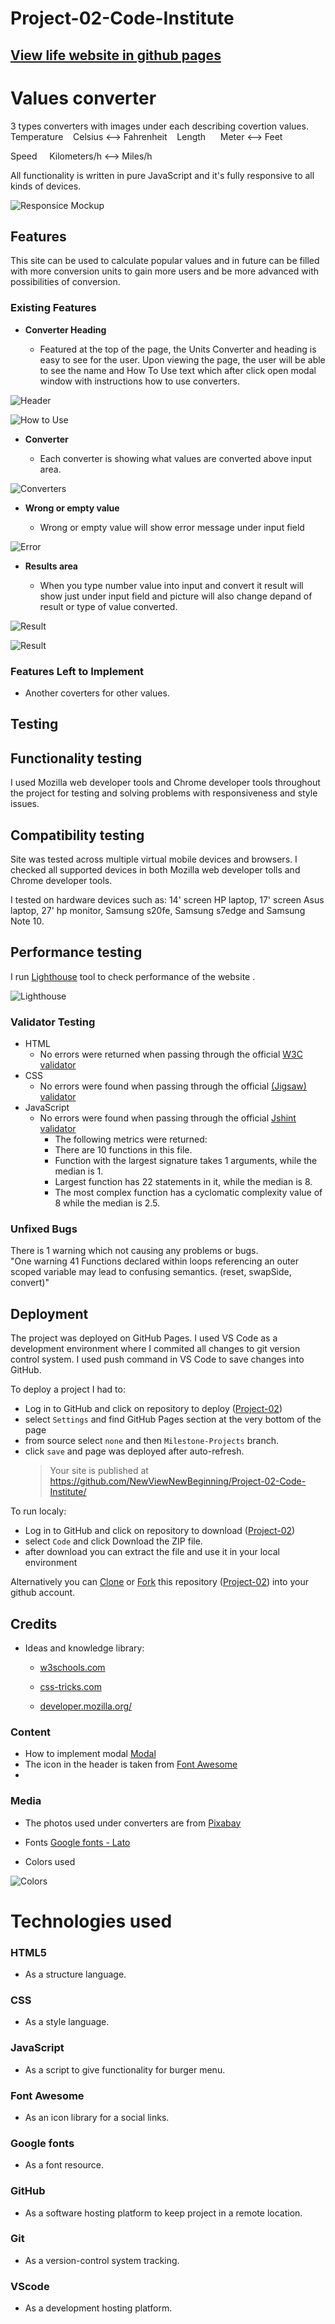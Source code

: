 # Project-02-Code-Institute

## [View life website in github pages](https://newviewnewbeginning.github.io/Project-02-Code-Institute/?fbclid=IwAR08GFwaCjcxqDqrs54Y8vWdcBJFv4CljcEI5Zlqa5LEJ3RPSNeGcV05ELM)


# Values converter

3 types converters with images under each describing covertion values.
 
Temperature    Celsius <--> Fahrenheit  
 
Length      Meter <--> Feet

Speed     Kilometers/h <--> Miles/h

All functionality is written in pure JavaScript and it's fully responsive to all kinds of devices. 

![Responsice Mockup](https://github.com/NewViewNewBeginning/Project-02-Code-Institute/blob/main/assets/readme-img/amIresponsive.png)

## Features 

This site can be used to calculate popular values and in future can be filled with more conversion units to gain more users and be more advanced with possibilities of conversion. 

### Existing Features

- __Converter Heading__

  - Featured at the top of the page, the Units Converter and heading is easy to see for the user. Upon viewing the page, the user will be able to see the name and How To Use text which after click open modal window with instructions how to use converters.

![Header](https://github.com/NewViewNewBeginning/Project-02-Code-Institute/blob/main/assets/readme-img/header-scr.png)

![How to Use](https://github.com/NewViewNewBeginning/Project-02-Code-Institute/blob/main/assets/readme-img/Modal-scr.png)

- __Converter__

  - Each converter is showing what values are converted above input area.

![Converters](https://github.com/NewViewNewBeginning/Project-02-Code-Institute/blob/main/assets/readme-img/converters-scr.png)

- __Wrong or empty value__

  - Wrong or empty value will show error message under input field 

![Error](https://github.com/NewViewNewBeginning/Project-02-Code-Institute/blob/main/assets/readme-img/converter-alert-scr.png)

- __Results area__

  - When you type number value into input and convert it result will show just under input field and picture will also change depand of result or type of value converted. 

![Result](https://github.com/NewViewNewBeginning/Project-02-Code-Institute/blob/main/assets/readme-img/converter-other-img-scr.png)

![Result](https://github.com/NewViewNewBeginning/Project-02-Code-Institute/blob/main/assets/readme-img/miles-img-scr.png)


### Features Left to Implement

- Another coverters for other values.

## Testing 


## Functionality testing

I used Mozilla web developer tools and Chrome developer tools throughout the project for testing and solving problems with responsiveness and style issues.

## Compatibility testing

Site was tested across multiple virtual mobile devices and browsers. I checked all supported devices in both Mozilla web developer tolls and Chrome developer tools.

I tested on hardware devices such as: 14' screen HP laptop, 17' screen Asus laptop, 27' hp monitor, Samsung s20fe, Samsung s7edge and Samsung Note 10.

## Performance testing

I run [Lighthouse](https://developers.google.com/web/tools/lighthouse/) tool to check performance of the website .

![Lighthouse ](https://github.com/NewViewNewBeginning/Project-02-Code-Institute/blob/main/assets/readme-img/lighthouse-scr.png)


### Validator Testing 

- HTML
    - No errors were returned when passing through the official [W3C validator](https://validator.w3.org/nu/?doc=https%3A%2F%2Fnewviewnewbeginning.github.io%2FProject-02-Code-Institute%2F%3Ffbclid%3DIwAR08GFwaCjcxqDqrs54Y8vWdcBJFv4CljcEI5Zlqa5LEJ3RPSNeGcV05ELM)
- CSS
    - No errors were found when passing through the official [(Jigsaw) validator](https://jigsaw.w3.org/css-validator/validator?uri=https%3A%2F%2Fnewviewnewbeginning.github.io%2FProject-02-Code-Institute%2F%3Ffbclid%3DIwAR08GFwaCjcxqDqrs54Y8vWdcBJFv4CljcEI5Zlqa5LEJ3RPSNeGcV05ELM&profile=css3svg&usermedium=all&warning=1&vextwarning=&lang=pl-PL)
- JavaScript
    - No errors were found when passing through the official [Jshint validator](https://jshint.com/)
      - The following metrics were returned: 
      - There are 10 functions in this file.
      - Function with the largest signature takes 1 arguments, while the median is 1.
      - Largest function has 22 statements in it, while the median is 8.
      - The most complex function has a cyclomatic complexity value of 8 while the median is 2.5.

### Unfixed Bugs

There is 1 warning which not causing any problems or bugs.  
"One warning
41	Functions declared within loops referencing an outer scoped variable may lead to confusing semantics. (reset, swapSide, convert)"

## Deployment

The project was deployed on GitHub Pages. I used VS Code as a development environment where I commited all changes to git version control system.
I used push command in VS Code to save changes into GitHub.

To deploy a project I had to:

- Log in to GitHub and click on repository to deploy ([Project-02](https://github.com/NewViewNewBeginning/Project-02-Code-Institute))
- select `Settings` and find GitHub Pages section at the very bottom of the page
- from source select `none` and then `Milestone-Projects` branch.
- click `save` and page was deployed after auto-refresh.
  > Your site is published at https://github.com/NewViewNewBeginning/Project-02-Code-Institute/

To run localy:

- Log in to GitHub and click on repository to download ([Project-02](https://github.com/NewViewNewBeginning/Project-02-Code-Institute))
- select `Code` and click Download the ZIP file.
- after download you can extract the file and use it in your local environment

Alternatively you can [Clone](https://docs.github.com/en/free-pro-team@latest/github/creating-cloning-and-archiving-repositories/cloning-a-repository)
or [Fork](https://docs.github.com/en/free-pro-team@latest/github/getting-started-with-github/fork-a-repo)
this repository ([Project-02](https://github.com/NewViewNewBeginning/Project-02-Code-Institute)) into your github account.


## Credits 

- Ideas and knowledge library:

  - [w3schools.com](https://www.w3schools.com)

  - [css-tricks.com](https://css-tricks.com/)

  - [developer.mozilla.org/](https://developer.mozilla.org/)

### Content 

- How to implement modal [Modal](https://www.youtube.com/watch?v=XH5OW46yO8I)
- The icon in the header is taken from [Font Awesome](https://fontawesome.com/)
- 

### Media

- The photos used under converters are from [Pixabay](https://pixabay.com/)

- Fonts [Google fonts - Lato](https://fonts.google.com/)

- Colors used 

![Colors](https://github.com/NewViewNewBeginning/Project-02-Code-Institute/blob/main/assets/readme-img/colors-scr.png)




# Technologies used

### HTML5

- As a structure language.

### CSS

- As a style language.

### JavaScript

- As a script to give functionality for burger menu.

### Font Awesome

- As an icon library for a social links.

### Google fonts

- As a font resource.

### GitHub

- As a software hosting platform to keep project in a remote location.

### Git

- As a version-control system tracking.

### VScode

- As a development hosting platform.


